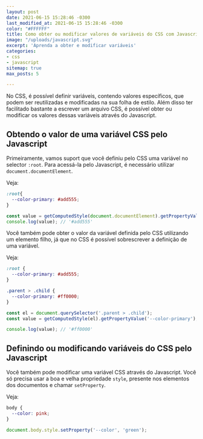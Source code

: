 ```yaml
---
layout: post
date: 2021-06-15 15:28:46 -0300
last_modified_at: 2021-06-15 15:28:46 -0300
color: "#FFFFFF"
title: Como obter ou modificar valores de variáveis do CSS com Javascript?
image: "/uploads/javascript.svg"
excerpt: 'Aprenda a obter e modificar variáveis'
categories:
- css
- javascript
sitemap: true
max_posts: 5

---
```



No CSS, é possível definir variáveis, contendo valores específicos, que podem ser reutilizadas e modificadas na sua folha de estilo. Além disso ter facilitado bastante a escrever um arquivo CSS, é possível obter ou modificar os valores dessas variáveis através do Javascript.


## Obtendo o valor de uma variável CSS pelo Javascript

Primeiramente, vamos suport que você definiu pelo CSS uma variável no selector `:root`. Para acessá-la pelo Javascript, é necessário utilizar `document.documentElement`.

Veja:

```css
:root{
  --color-primary: #add555;
}
```

```javascript
const value = getComputedStyle(document.documentElement).getPropertyValue('--color-primary'); 
console.log(value); // '#add555'
```

Você também pode obter o valor da variável definida pelo CSS utilizando um elemento filho, já que no CSS é possível sobrescrever a definição de uma variável.

Veja:

```css
:root {
  --color-primary: #add555;
}

.parent > .child {
  --color-primary: #ff0000;
}
```

```javascript
const el = document.querySelector('.parent > .child');
const value = getComputedStyle(el).getPropertyValue('--color-primary');

console.log(value); // '#ff0000'
```

## Definindo ou modificando variáveis do CSS pelo Javascript

Você também pode modificar uma variável CSS através do Javascript. Você só precisa usar a boa e velha propriedade `style`, presente nos elementos dos documentos e chamar `setProperty`.

Veja:

```css
body {
  --color: pink;
}
```

```javascript
document.body.style.setProperty('--color', 'green');
```